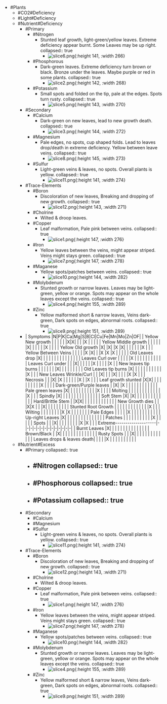 - #Plants
	- #CO2#Deficiency
	- #Light#Deficiency
	- #Nutrient#Deficiency
		- #Primary
			- #Nitrogen
				- Stunted leaf growth, light-green/yellow leaves. Extreme deficiency appear burnt. Some Leaves may be up right.
				  collapsed:: true
					- ![slice6.png](../assets/slice6_1672610144042_0.png){:height 141, :width 266}
			- #Phosphorous
				- Dark-green leaves. Extreme deficiency turn brown or black. Bronze under the leaves. Maybe purple or red in some plants.
				  collapsed:: true
					- ![slice2.png](../assets/slice2_1672610160012_0.png){:height 142, :width 268}
			- #Potassium
				- Small spots and folded on the tip, pale at the edges. Spots turn rusty.
				  collapsed:: true
					- ![slice5.png](../assets/slice5_1672610166079_0.png){:height 143, :width 270}
		- #Secondary
			- #Calcium
				- Dark-green on new leaves, lead to new growth death.
				  collapsed:: true
					- ![slice3.png](../assets/slice3_1672610182703_0.png){:height 144, :width 272}
			- #Magnesium
				- Pale edges, no spots, cup shaped folds. Lead to leaves drop/death in extreme deficiency. Yellow between leave veins.
				  collapsed:: true
					- ![slice8.png](../assets/slice8_1672610191798_0.png){:height 145, :width 273}
			- #Sulfur
				- Light-green veins & leaves, no spots. Overall plants is yellow.
				  collapsed:: true
					- ![slice11.png](../assets/slice11_1672610200804_0.png){:height 141, :width 274}
		- #Trace-Elements
			- #Boron
				- Discoloration of new leaves, Breaking and dropping of new growth.
				  collapsed:: true
					- ![slice12.png](../assets/slice12_1672610207854_0.png){:height 143, :width 271}
			- #Cholrine
				- Wilted & droop leaves.
			- #Copper
				- Leaf malformation, Pale pink between veins.
				  collapsed:: true
					- ![slice1.png](../assets/slice1_1672610083579_0.png){:height 147, :width 276}
			- #Iron
				- Yellow leaves between the veins, might appear striped. Veins might stays green.
				  collapsed:: true
					- ![slice7.png](../assets/slice7_1672610220215_0.png){:height 147, :width 278}
			- #Maganese
				- Yellow spots/patches between veins.
				  collapsed:: true
					- ![slice10.png](../assets/slice10_1672610234961_0.png){:height 144, :width 282}
			- #Molybdenum
				- Stunted growth or narrow leaves. Leaves may be light-green, yellow or orange. Spots may appear on the whole leaves except the veins.
				  collapsed:: true
					- ![slice4.png](../assets/slice4_1672610243211_0.png){:height 155, :width 289}
			- #Zinc
				- Yellow malformed short & narrow leaves, Veins dark-green, Dark spots on edges, abnormal roots.
				  collapsed:: true
					- ![slice9.png](../assets/slice9_1672610253586_0.png){:height 151, :width 289}
		- | Symptoms                   |N|P|K|Ca|Mg|S|B|Cl|Cu|Fe|Mn|Mo|Zn|OF|
		  | Yellow New growth          | | | |  |  |X|X|  |  |  |X |  |  |  |
		  | Yellow Middle growth       | | | |  |  |X| |  |  |  |  |X |  |  |
		  | Yellow Old growth          |X| |X|  |X |X| |  |  |  |  |  |X |  |
		  | Yellow Between Veins       | | | |  |X |X| |  |X |X |X |  |  |  |
		  | Old Leaves drop            |X| | |  |  | | |  |  |  |  |  |  |  |
		  | Leaves Curl over           | | | |  |X | | |  |  |  |  |  |  |  |
		  | Leaves Curl under          | | |X|  |  | | |  |X |  |  |  |  |X |
		  | New leaves tip burns       | | | |  |  | |X|  |  |  |  |  |  |  |
		  | Old Leaves tip burns       |X| | |  |  | | |  |  |  |  |  |X |  |
		  | New Leaves Wrinkle/Curl    | | |X|  |  | |X|  |  |  |  |X |X |  |
		  | Necrosis                   | | |X|  |X | | |  |  |  |X |  |X |  |
		  | Leaf growth stunted        |X|X| |  |  | | |  |  |  |  |X |  |  |
		  | Dark-green/Purple leaves   | |X| |X |  | | |  |  |  |  |  |  |  |
		  | Pale green leaves          |X| | |  |  | | |  |  |  |  |X |  |  |
		  | Molting                    | | | |  |  | | |  |  |  |  |  |X |  |
		  | Spindly                    |X| | |  |  | | |  |  |  |  |  |  |  |
		  | Soft Stem                  |X| |X|  |  | | |  |  |  |  |  |  |  |
		  | Hard/Brittle Stem          | |X|X|  |  | | |  |  |  |  |  |  |  |
		  | New Growth dies            | | |X|X |  | |X|  |  |  |  |  |  |  |
		  | Stunted Root Growth        | | | |  |  | | |  |  |  |  |  |X |  |
		  | Wilting                    | | | |  |  | | |X |X |  |  |  |  |  |
		  | Pale Edges                 | | | |  |X | | |  |  |  |  |  |  |  |
		  | Up-right Leaves            |X| | |  |  | | |  |  |  |  |  |  |  |
		  | Patches                    | | | |  |  | | |  |  |  |X |  |  |  |
		  | Spots                      | | |X|  |  | | |  |  |  |  |X |X |  |
		  | Extreme--------------------|-|-|-|-|-|-|-|-|-|-|-|-|-|-|
		  | Burnt Leaves               |X| | |  |  | | |  |  |  |  |  |  |  |
		  | Brown/Black                | |X| |  |  | | |  |  |  |  |  |  |  |
		  | Rusty Spots                | | |X|  |  | | |  |  |  |  |  |  |  |
		  | Leaves drops & leaves death| | | |  |X | | |  |  |  |  |  |  |  |
	- #Nutrient#Excess
		- #Primary
		  collapsed:: true
			- #Nitrogen
			  collapsed:: true
				-
			- #Phosphorous
			  collapsed:: true
				-
			- #Potassium
			  collapsed:: true
				-
		- #Secondary
			- #Calcium
			- #Magnesium
			- #Sulfur
				- Light-green veins & leaves, no spots. Overall plants is yellow.
				  collapsed:: true
					- ![slice11.png](../assets/slice11_1672610200804_0.png){:height 141, :width 274}
		- #Trace-Elements
			- #Boron
				- Discoloration of new leaves, Breaking and dropping of new growth.
				  collapsed:: true
					- ![slice12.png](../assets/slice12_1672610207854_0.png){:height 143, :width 271}
			- #Cholrine
				- Wilted & droop leaves.
			- #Copper
				- Leaf malformation, Pale pink between veins.
				  collapsed:: true
					- ![slice1.png](../assets/slice1_1672610083579_0.png){:height 147, :width 276}
			- #Iron
				- Yellow leaves between the veins, might appear striped. Veins might stays green.
				  collapsed:: true
					- ![slice7.png](../assets/slice7_1672610220215_0.png){:height 147, :width 278}
			- #Maganese
				- Yellow spots/patches between veins.
				  collapsed:: true
					- ![slice10.png](../assets/slice10_1672610234961_0.png){:height 144, :width 282}
			- #Molybdenum
				- Stunted growth or narrow leaves. Leaves may be light-green, yellow or orange. Spots may appear on the whole leaves except the veins.
				  collapsed:: true
					- ![slice4.png](../assets/slice4_1672610243211_0.png){:height 155, :width 289}
			- #Zinc
				- Yellow malformed short & narrow leaves, Veins dark-green, Dark spots on edges, abnormal roots.
				  collapsed:: true
					- ![slice9.png](../assets/slice9_1672610253586_0.png){:height 151, :width 289}